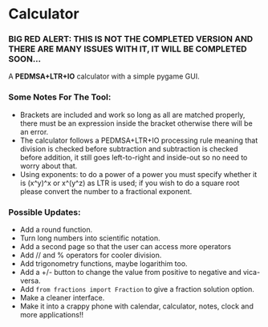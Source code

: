 # Calculator
### BIG RED ALERT: THIS IS NOT THE COMPLETED VERSION AND THERE ARE MANY ISSUES WITH IT, IT WILL BE COMPLETED SOON...
A **PEDMSA+LTR+IO** calculator with a simple pygame GUI.

### Some Notes For The Tool:
- Brackets are included and work so long as all are matched properly, there must be an expression inside the bracket otherwise there will be an error.
- The calculator follows a PEDMSA+LTR+IO processing rule meaning that division is checked before subtraction and subtraction is checked before addition, it still goes left-to-right and inside-out so no need to worry about that.
- Using exponents: to do a power of a power you must specify whether it is (x^y)^x or x^(y^z) as LTR is used; if you wish to do a square root please convert the number to a fractional exponent.
### Possible Updates:
- Add a round function.
- Turn long numbers into scientific notation.
- Add a second page so that the user can access more operators
- Add // and % operators for cooler division.
- Add trigonometry functions, maybe logarithim too.
- Add a +/- button to change the value from positive to negative and vica-versa.
- Add `from fractions import Fraction` to give a fraction solution option.
- Make a cleaner interface.
- Make it into a crappy phone with calendar, calculator, notes, clock and more applications!!

